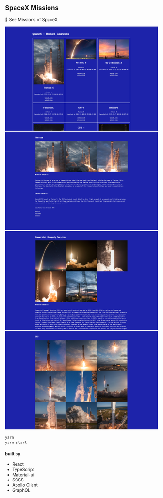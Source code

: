 ## SpaceX Missions
🚀 See Missions of SpaceX

![home](./assets/home.png)
![detail1](./assets/detail1.png)
![detail2](./assets/detail2.png)
![detail3](./assets/detail3.png)

```bash
yarn
yarn start
```
#### built by
* React
* TypeScript
* Material-ui
* SCSS
* Apollo Client
* GraphQL
